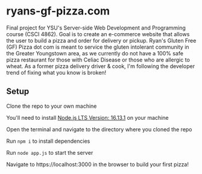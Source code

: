 # ryans-gf-pizza.com

Final project for YSU's Server-side Web Development and Programming course (CSCI 4862). Goal is to create an e-commerce website that allows the user to build a pizza and order for delivery or pickup. Ryan's Gluten Free (GF) Pizza dot com is meant to service the gluten intolerant community in the Greater Youngstown area, as we currently do not have a 100% safe pizza restaurant for those with Celiac Disease or those who are allergic to wheat. As a former pizza delivery driver & cook, I'm following the developer trend of fixing what you know is broken!

## Setup
Clone the repo to your own machine

You'll need to install [Node.js LTS Version: 16.13.1](https://nodejs.org/en/download/) on your machine

Open the terminal and navigate to the directory where you cloned the repo

Run `npm i` to install dependencies

Run `node app.js` to start the server

Navigate to https://localhost:3000 in the browser to build your first pizza!